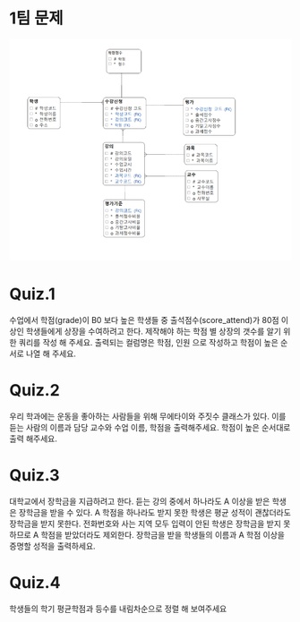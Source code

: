 # 1팀 문제

<img src=./로드맵.png>

# Quiz.1
 수업에서 학점(grade)이 B0 보다 높은 학생들 중 출석점수(score_attend)가 80점 이상인 학생들에게 상장을 수여하려고 한다.
 제작해야 하는 학점 별 상장의 갯수를 알기 위한 쿼리를 작성 해 주세요.
 출력되는 컬럼명은 학점, 인원 으로 작성하고 학점이 높은 순서로 나열 해 주세요.



# Quiz.2
 우리 학과에는 운동을 좋아하는 사람들을 위해 무에타이와 주짓수 클래스가 있다.
 이를 듣는 사람의 이름과 담당 교수와 수업 이름, 학점을 출력해주세요. 학점이 높은 순서대로 출력 해주세요.
 
# Quiz.3
 대학교에서 장학금을 지급하려고 한다. 듣는 강의 중에서 하나라도 A 이상을 받은 학생은 장학금을 받을 수 있다.
 A 학점을 하나라도 받지 못한 학생은 평균 성적이 괜찮더라도 장학금을 받지 못한다.
 전화번호와 사는 지역 모두 입력이 안된 학생은 장학금을 받지 못하므로 A 학점을 받았더라도 제외한다.
장학금을 받을 학생들의 이름과 A 학점 이상을 증명할 성적을 출력하세요.

 # Quiz.4
  학생들의 학기 평균학점과 등수를 내림차순으로 정렬 해 보여주세요
